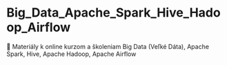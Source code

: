 # Big_Data_Apache_Spark_Hive_Hadoop_Airflow
🤖 Materiály k online kurzom a školeniam Big Data (Veľké Dáta), Apache Spark, Hive, Apache Hadoop, Apache Airflow
